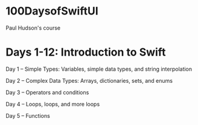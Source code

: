 # 100DaysofSwiftUI
Paul Hudson's course

# Days 1-12: Introduction to Swift

Day 1 – Simple Types: Variables, simple data types, and string interpolation

Day 2 – Complex Data Types: Arrays, dictionaries, sets, and enums

Day 3 – Operators and conditions

Day 4 – Loops, loops, and more loops

Day 5 – Functions
